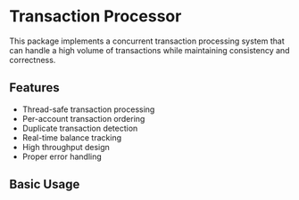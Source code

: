 # Transaction Processor

This package implements a concurrent transaction processing system that can handle a high volume of transactions while maintaining consistency and correctness.

## Features

- Thread-safe transaction processing
- Per-account transaction ordering
- Duplicate transaction detection
- Real-time balance tracking
- High throughput design
- Proper error handling

## Basic Usage
